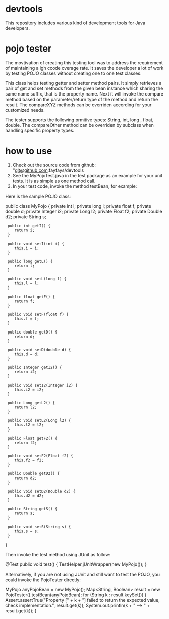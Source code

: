# devtools
This repository includes various kind of development tools for Java developers.

# pojo tester
The movtivation of creating this testing tool was to address the requirement of maintaining a igh ccode overage rate.  It saves  the developer a lot of work by testing POJO classes  without creating  one to one test classes.

This class helps testing getter and setter method pairs.  It simply retrieves a pair of get and set methods from the given bean instance which sharing the same name suffix, that is the property name.  Next it will invoke the compare<Type> method based on the parameter/return type of the method and return the result.  The compareXYZ methods can be overriden according for your customized needs.

The tester supports the following prmitive types:  String, int, long , float, double.  The compareOther method can be overriden by subclass when handling specific property types.

# how to use
1. Check out the source code from github: "git@github.com:fayfays/devtools
2. See the MyPojoTest.java in the test package as an example for your unit tests.  It is as simple as one method call.
3. In your test code, invoke the method testBean, for example:

Here is the sample POJO class:

  public class MyPojo {
     private int i;
     private long l;
     private float f;
     private double d;
     private Integer i2;
     private Long l2;
     private Float f2;
     private Double d2;
     private String s;
  
     public int getI() {
        return i;
     }
  
     public void setI(int i) {
        this.i = i;
     }
  
     public long getL() {
        return l;
     }
  
     public void setL(long l) {
        this.l = l;
     }
  
     public float getF() {
        return f;
     }
  
     public void setF(float f) {
        this.f = f;
     }
  
     public double getD() {
        return d;
     }
  
     public void setD(double d) {
        this.d = d;
     }
  
     public Integer getI2() {
        return i2;
     }
  
     public void setI2(Integer i2) {
        this.i2 = i2;
     }
  
     public Long getL2() {
        return l2;
     }
  
     public void setL2(Long l2) {
        this.l2 = l2;
     }
  
     public Float getF2() {
        return f2;
     }
  
     public void setF2(Float f2) {
        this.f2 = f2;
     }
  
     public Double getD2() {
        return d2;
     }
  
     public void setD2(Double d2) {
        this.d2 = d2;
     }
  
     public String getS() {
        return s;
     }
  
     public void setS(String s) {
        this.s = s;
     }
  }

Then invoke the test method using JUnit as follow:

   @Test
   public void test() {
      TestHelper.jUnitWrapper(new MyPojo());
   }

Alternatively, if you are not using JUnit and still want to test the POJO, you could invoke the PojoTester directly:

  MyPojo anyPojoBean = new MyPojo();
  Map<String, Boolean> result = new PojoTester().testBean(anyPojoBean);
  for (String k : result.keySet()) {
     Assert.assertTrue("Property [" + k + "] failed to return the expected value, check implementation.", result.get(k));
     System.out.println(k + " --> " + result.get(k));
  }
  
